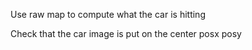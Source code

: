 Use raw map to compute what the car is hitting

Check that the car image is put on the center posx posy
